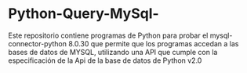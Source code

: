 # Python-Query-MySql-
Este repositorio contiene programas de Python para probar el mysql-connector-python 8.0.30 que permite que los programas accedan a las bases de datos de MYSQL, utilizando una API que cumple con la especificación de la Api de la base de datos de Python v2.0
